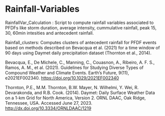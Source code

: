 # Rainfall-Variables

RainfallVar_Calculation : Script to compute rainfall variables associated to PFDFs like storm duration, average intensity, cummulative rainfall, peak 15, 30, 60min intesities and antecedent rainfall. 

Rainfall_clusters: Computes clusters of antecedent rainfall for PFDF events based on methods described on Bevacqua et al. (2021) for a time window of 90 days using Daymet daily precipitation dataset (Thornton et al., 2014).

Bevacqua, E., De Michele, C., Manning, C., Couasnon, A., Ribeiro, A. F. S., Ramos, A. M., et al. (2021). Guidelines for Studying Diverse Types of Compound Weather and Climate Events. Earth’s Future, 9(11), e2021EF002340. https://doi.org/10.1029/2021EF002340 

Thornton, P.E., M.M. Thornton, B.W. Mayer, N. Wilhelmi, Y. Wei, R. Devarakonda, and R.B. Cook. (2014). Daymet: Daily Surface Weather Data on a 1-km Grid for North America, Version 2. ORNL DAAC, Oak Ridge, Tennessee, USA. Accessed June 27, 2023. http://dx.doi.org/10.3334/ORNLDAAC/1219 
